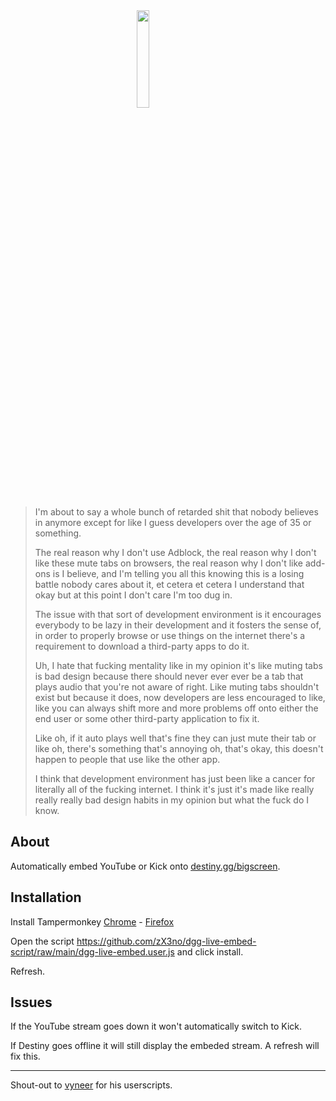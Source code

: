 <img src="https://i.imgur.com/W5QaEKs.jpg" style="width: 20%; display: block; margin-left: auto; margin-right: auto;" />

>

> I'm about to say a whole bunch of
> retarded shit that nobody believes in
> anymore except for like I guess
> developers over the age of 35 or something.
>
> The real reason why I don't use Adblock,
> the real reason why I don't like these mute tabs on browsers,
> the real reason why I don't like add-ons is
> I believe, and I'm telling you all
> this knowing this is a losing battle
> nobody cares about it, et cetera et
> cetera I understand that okay but at
> this point I don't care I'm too dug in.
>
> The issue with that sort of
> development environment is it encourages
> everybody to be lazy in their
> development and it fosters the sense of,
> in order to properly browse or use
> things on the internet there's a
> requirement to download a third-party
> apps to do it.
>
> Uh, I hate that fucking
> mentality like in my opinion it's like
> muting tabs is bad design because there
> should never ever ever be a tab that
> plays audio that you're not aware of
> right.
> Like muting tabs shouldn't
> exist but because it does, now developers
> are less encouraged to like,
> like you can always shift more and more problems
> off onto either the end user or some other
> third-party application to fix it.
>
> Like oh, if it auto plays well that's
> fine they can just mute their tab or
> like oh, there's something that's
> annoying oh, that's okay, this doesn't
> happen to people that use like the other
> app.
>
> I think that development environment has just
> been like a cancer for literally all of the
> fucking internet.
> I think it's just it's made like
> really really really bad
> design habits in my opinion but what the
> fuck do I know.

## About

Automatically embed YouTube or Kick onto [destiny.gg/bigscreen](https://www.destiny.gg/bigscreen).

## Installation

Install Tampermonkey
[Chrome](https://chrome.google.com/webstore/detail/tampermonkey/dhdgffkkebhmkfjojejmpbldmpobfkfo) - [Firefox](https://addons.mozilla.org/en-US/firefox/addon/tampermonkey/)

Open the script https://github.com/zX3no/dgg-live-embed-script/raw/main/dgg-live-embed.user.js and click install.

Refresh.

## Issues

If the YouTube stream goes down it won't automatically switch to Kick.

If Destiny goes offline it will still display the embeded stream. A refresh will fix this.

---

Shout-out to [vyneer](https://github.com/vyneer) for his userscripts.
